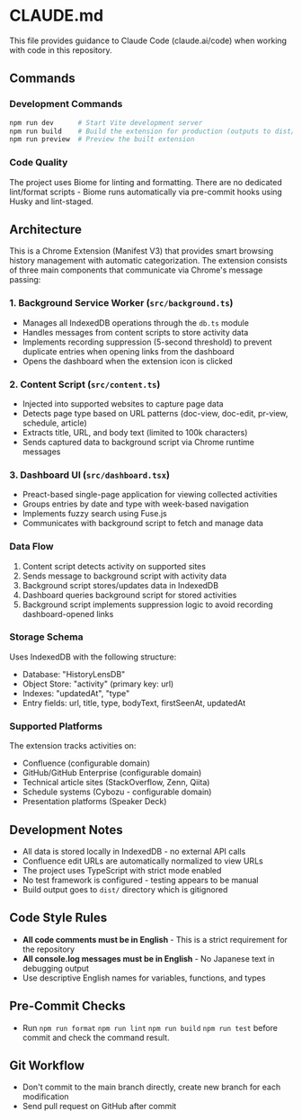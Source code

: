 # CLAUDE.md

This file provides guidance to Claude Code (claude.ai/code) when working with code in this repository.

## Commands

### Development Commands
```bash
npm run dev      # Start Vite development server
npm run build    # Build the extension for production (outputs to dist/)
npm run preview  # Preview the built extension
```

### Code Quality
The project uses Biome for linting and formatting. There are no dedicated lint/format scripts - Biome runs automatically via pre-commit hooks using Husky and lint-staged.

## Architecture

This is a Chrome Extension (Manifest V3) that provides smart browsing history management with automatic categorization. The extension consists of three main components that communicate via Chrome's message passing:

### 1. Background Service Worker (`src/background.ts`)
- Manages all IndexedDB operations through the `db.ts` module
- Handles messages from content scripts to store activity data
- Implements recording suppression (5-second threshold) to prevent duplicate entries when opening links from the dashboard
- Opens the dashboard when the extension icon is clicked

### 2. Content Script (`src/content.ts`)
- Injected into supported websites to capture page data
- Detects page type based on URL patterns (doc-view, doc-edit, pr-view, schedule, article)
- Extracts title, URL, and body text (limited to 100k characters)
- Sends captured data to background script via Chrome runtime messages

### 3. Dashboard UI (`src/dashboard.tsx`)
- Preact-based single-page application for viewing collected activities
- Groups entries by date and type with week-based navigation
- Implements fuzzy search using Fuse.js
- Communicates with background script to fetch and manage data

### Data Flow
1. Content script detects activity on supported sites
2. Sends message to background script with activity data
3. Background script stores/updates data in IndexedDB
4. Dashboard queries background script for stored activities
5. Background script implements suppression logic to avoid recording dashboard-opened links

### Storage Schema
Uses IndexedDB with the following structure:
- Database: "HistoryLensDB"
- Object Store: "activity" (primary key: url)
- Indexes: "updatedAt", "type"
- Entry fields: url, title, type, bodyText, firstSeenAt, updatedAt

### Supported Platforms
The extension tracks activities on:
- Confluence (configurable domain)
- GitHub/GitHub Enterprise (configurable domain)
- Technical article sites (StackOverflow, Zenn, Qiita)
- Schedule systems (Cybozu - configurable domain)
- Presentation platforms (Speaker Deck)

## Development Notes

- All data is stored locally in IndexedDB - no external API calls
- Confluence edit URLs are automatically normalized to view URLs
- The project uses TypeScript with strict mode enabled
- No test framework is configured - testing appears to be manual
- Build output goes to `dist/` directory which is gitignored

## Code Style Rules

- **All code comments must be in English** - This is a strict requirement for the repository
- **All console.log messages must be in English** - No Japanese text in debugging output
- Use descriptive English names for variables, functions, and types

## Pre-Commit Checks
- Run `npm run format` `npm run lint` `npm run build` `npm run test` before commit and check the command result.

## Git Workflow
- Don't commit to the main branch directly, create new branch for each modification
- Send pull request on GitHub after commit